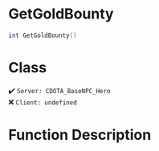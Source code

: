 # GetGoldBounty
```lua
int GetGoldBounty()
```
# Class
✔️ `Server: CDOTA_BaseNPC_Hero`  
❌ `Client: undefined`  

# Function Description


